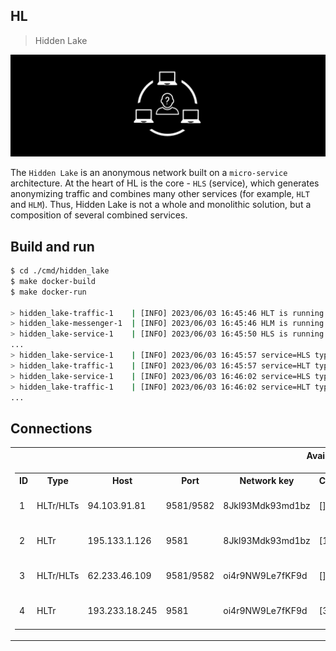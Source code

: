 ## HL

> Hidden Lake

<img src="_images/hl_logo.png" alt="hl_logo.png"/>

The `Hidden Lake` is an anonymous network built on a `micro-service` architecture. At the heart of HL is the core - `HLS` (service), which generates anonymizing traffic and combines many other services (for example, `HLT` and `HLM`). Thus, Hidden Lake is not a whole and monolithic solution, but a composition of several combined services.

## Build and run

```bash
$ cd ./cmd/hidden_lake
$ make docker-build
$ make docker-run

> hidden_lake-traffic-1    | [INFO] 2023/06/03 16:45:46 HLT is running...
> hidden_lake-messenger-1  | [INFO] 2023/06/03 16:45:46 HLM is running...
> hidden_lake-service-1    | [INFO] 2023/06/03 16:45:50 HLS is running...
...
> hidden_lake-service-1    | [INFO] 2023/06/03 16:45:57 service=HLS type=BRDCS hash=D81414C4...F703F591 addr=C8F29854...E443A75C proof=0000000001006473 conn=127.0.0.1:
> hidden_lake-traffic-1    | [INFO] 2023/06/03 16:45:57 service=HLT type=UNDEC hash=D81414C4...F703F591 addr=00000000...00000000 proof=0000000001006473 conn=172.20.0.3:9571
> hidden_lake-service-1    | [INFO] 2023/06/03 16:46:02 service=HLS type=BRDCS hash=0615BD44...5DD1B0DB addr=C8F29854...E443A75C proof=0000000000495814 conn=127.0.0.1:
> hidden_lake-traffic-1    | [INFO] 2023/06/03 16:46:02 service=HLT type=UNDEC hash=0615BD44...5DD1B0DB addr=00000000...00000000 proof=0000000000495814 conn=172.20.0.3:9571
...
```

## Connections

<table style="width: 100%">
  <tr>
    <th>Available network</th>
    <th>Types of services</th>
  </tr>
  <tr>
    <td>
        <table style="width: 100%">
            <tr>
                <th>ID</th>
                <th>Type</th>
                <th>Host</th>
                <th>Port</th>
                <th>Network key</th>
                <th>Connections</th>
                <th>Provider</th>
                <th>Country/City</th>
                <th>Characteristics</th>
                <th>Expired time</th>
            </tr>
            <tr>
                <td>1</td>
                <td>HLTr/HLTs</td>
                <td>94.103.91.81</td> 
                <td>9581/9582</td>
                <td>8Jkl93Mdk93md1bz</td>
                <td>[]</td>
                <td><a href="https://vdsina.ru">vdsina.ru</a></td>
                <td>Russia/Moscow</td>
                <td>1x4.0GHz, 1.0GB RAM, 30GB HDD</td>
                <td>±eternal</td>
            </tr>
            <tr>
                <td>2</td>
                <td>HLTr</td>
                <td>195.133.1.126</td>
                <td>9581</td>
                <td>8Jkl93Mdk93md1bz</td>
                <td>[1]</td>
                <td><a href="https://ruvds.com">ruvds.ru</a></td>
                <td>Russia/Moscow</td>
                <td>1x2.2GHz, 0.5GB RAM, 10GB HDD</td>
                <td>±28.07.2027</td>
            </tr>
            <tr>
                <td>3</td>
                <td>HLTr/HLTs</td>
                <td>62.233.46.109</td>
                <td>9581/9582</td>
                <td>oi4r9NW9Le7fKF9d</td>
                <td>[]</td>
                <td><a href="https://eternalhost.net">eternalhost.net</a></td>
                <td>Russia/Moscow</td>
                <td>1x2.8GHz, 1.0GB RAM, 16GB HDD</td>
                <td>±eternal</td>
            </tr>
            <tr>
                <td>4</td>
                <td>HLTr</td>
                <td>193.233.18.245</td>
                <td>9581</td>
                <td>oi4r9NW9Le7fKF9d</td>
                <td>[3]</td>
                <td><a href="https://4vps.su">4vps.su</a></td>
                <td>Russia/Novosibirsk</td>
                <td>1x2.5GHz, 1.0GB RAM, 5GB VNMe</td>
                <td>±07.08.2027</td>
            </tr>
        </table>
    </td>
    <td>
        <table style="width: 100%">
            <tr>
                <th>Type</th>
                <th>Name</th>
                <th>Default port</th>
            </tr>
            <tr>
                <td>HLS</td>
                <td>node</td>
                <td>9571</td>
            </tr>
            <tr>
                <td>HLTr</td>
                <td>relayer</td>
                <td>9581</td>
            </tr>
            <tr>
                <td>HLTs</td>
                <td>storage</td>
                <td>9582</td>
            </tr>
        </table>
    </td>
  </tr>
</table>
